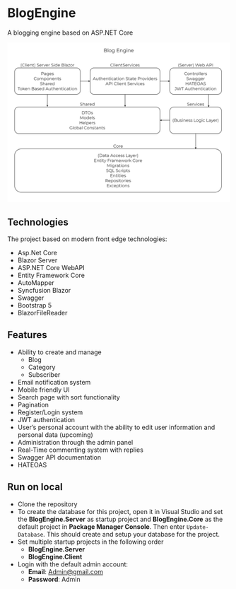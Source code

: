 # BlogEngine

A blogging engine based on ASP.NET Core

<img src="BlogEngine/BlogEngine.Client/wwwroot/css/Images/project_diagram.png" width="800">

## Technologies
The project based on modern front edge technologies:
 - Asp.Net Core
 - Blazor Server
 - ASP.NET Core WebAPI
 - Entity Framework Core
 - AutoMapper
 - Syncfusion Blazor
 - Swagger
 - Bootstrap 5
 - BlazorFileReader
 
 ## Features
 - Ability to create and manage
   - Blog
   - Category
   - Subscriber
 - Email notification system
 - Mobile friendly UI
 - Search page with sort functionality
 - Pagination
 - Register/Login system
 - JWT authentication
 - User’s personal account with the ability to edit user information and personal data (upcoming)
 - Administration through the admin panel  
 - Real-Time commenting system with replies
 - Swagger API documentation
 - HATEOAS
 
## Run on local
- Clone the repository
- To create the database for this project, open it in Visual Studio and set the **BlogEngine.Server** as startup project and **BlogEngine.Core** as the default project in **Package Manager Console**. Then enter `Update-Database`. This should create and setup your database for the project.
- Set multiple startup projects in the following order
  - **BlogEngine.Server**
  - **BlogEngine.Client**
- Login with the default admin account:
  - **Email**: Admin@gmail.com
  - **Password**: Admin

